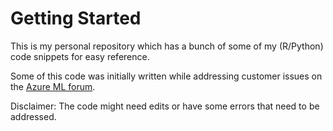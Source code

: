 # Getting Started

This is my personal repository which has a bunch of some of my (R/Python) code snippets for easy reference. 

Some of this code was initially written while addressing customer issues on the [Azure ML forum]( 
https://social.msdn.microsoft.com/forums/azure/en-US/home?forum=machinelearning).

Disclaimer: The code might need edits or have some errors that need to be addressed. 
